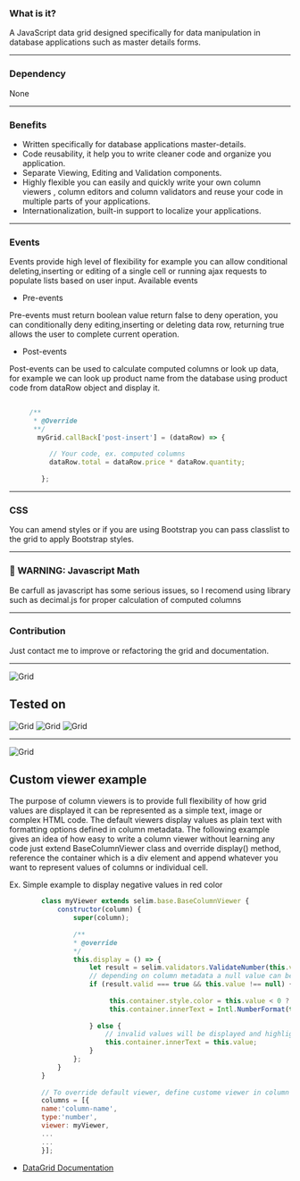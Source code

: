  ### What is it?
 
  A JavaScript data grid designed specifically for data manipulation in database applications such as master details forms.

----
### Dependency

None

----

### Benefits
- Written specifically for database applications master-details.
- Code reusability, it help you to write cleaner code and organize you application.
- Separate Viewing, Editing and Validation components.
- Highly flexible you  can easily and quickly write your own column viewers , column editors and column validators and reuse your code in multiple parts of your applications.
- Internationalization, built-in support to localize your applications.

---

### Events
Events provide high level of flexibility for example you can allow conditional deleting,inserting or editing of a single cell or running ajax requests to populate lists based on user input. Available events
 
 - Pre-events
 
  Pre-events must return boolean value return false to deny operation, you can conditionally deny editing,inserting or deleting data row, returning true allows the user to  complete current operation.
 
 - Post-events
 
  Post-events can be used to calculate computed columns or look up data, for example we can look up product name from the database using product code from dataRow object and display it.
 
```javascript
 
     /**
      * @Override
      **/
       myGrid.callBack['post-insert'] = (dataRow) => {
       
          // Your code, ex. computed columns
          dataRow.total = dataRow.price * dataRow.quantity;
            
        };
 ```
----
### CSS
You can amend styles or if you are using Bootstrap you can pass classlist to the grid to apply Bootstrap styles.

----

### &#x1F534; WARNING: Javascript Math
Be carfull as javascript has some serious issues, so I recomend using library such as decimal.js for proper calculation of computed columns

------

### Contribution
Just contact me to improve or refactoring the grid and documentation.

----

![Grid](https://github.com/YaserFarghaly/Javascript-Data-Grid/wiki/other/demo-1.png "DataGrid attached to document body")


## Tested on

![Grid](https://github.com/YaserFarghaly/Javascript-Data-Grid/wiki/other/edge.png "Edge")
![Grid](https://github.com/YaserFarghaly/Javascript-Data-Grid/wiki/other/chrome.png "Chrome")
![Grid](https://github.com/YaserFarghaly/Javascript-Data-Grid/wiki/other/firfox.png "Firefox")

---


![Grid](https://github.com/YaserFarghaly/Javascript-Data-Grid/wiki/other/design.png "DataGrid design")

## Custom viewer example
The purpose of column viewers is to provide full flexibility of how grid values are displayed it can be represented as a simple text, image or complex HTML code. The default viewers display values as plain text with formatting options defined in column metadata. The following example gives an idea of how easy to write a column viewer without learning any code just extend BaseColumnViewer class and override display() method, reference the container which is a div element and append whatever you want to represent values of columns or individual cell.

Ex. Simple example to display negative values in red color

```javascript
        class myViewer extends selim.base.BaseColumnViewer {
            constructor(column) {
                super(column); 
                
                /** 
                * @override 
                */
                this.display = () => {
                    let result = selim.validators.ValidateNumber(this.value,column);
                    // depending on column metadata a null value can be valid value if the column is not required
                    if (result.valid === true && this.value !== null) {
                       
                         this.container.style.color = this.value < 0 ? 'red':'inherit';
                         this.container.innerText = Intl.NumberFormat(this.locale, this.options).format(this.value);
                        
                    } else {
                        // invalid values will be displayed and highlighted
                        this.container.innerText = this.value;
                    }
                };
            }
        }
        
        // To override default viewer, define custome viewer in column metadata
        columns = [{
        name:'column-name',
        type:'number',
        viewer: myViewer,
        ...
        ...
        }];
```


-  [DataGrid Documentation](https://github.com/YaserFarghaly/Javascript-Data-Grid/wiki "Documentation link")


